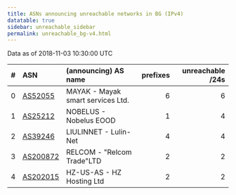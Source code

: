 ```yaml
---
title: ASNs announcing unreachable networks in BG (IPv4)
datatable: true
sidebar: unreachable_sidebar
permalink: unreachable_bg-v4.html
---
```


Data as of 2018-11-03 10:30:00 UTC


<div class="datatable-begin"></div>

|   # | ASN                                      | (announcing) AS name              |   prefixes |   unreachable /24s |
|----:|:-----------------------------------------|:----------------------------------|-----------:|-------------------:|
|   0 | [AS52055](unreachable_AS52055-v4.html)   | MAYAK - Mayak smart services Ltd. |          6 |                  6 |
|   1 | [AS25212](unreachable_AS25212-v4.html)   | NOBELUS - Nobelus EOOD            |          1 |                  4 |
|   2 | [AS39246](unreachable_AS39246-v4.html)   | LIULINNET - Lulin-Net             |          4 |                  4 |
|   3 | [AS200872](unreachable_AS200872-v4.html) | RELCOM - "Relcom Trade"LTD        |          2 |                  2 |
|   4 | [AS202015](unreachable_AS202015-v4.html) | HZ-US-AS - HZ Hosting Ltd         |          2 |                  2 |

<div class="datatable-end"></div>